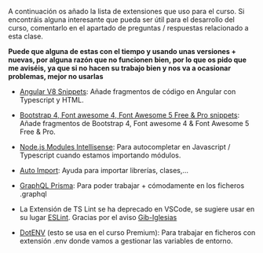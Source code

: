 A continuación os añado la lista de extensiones que uso para el curso. Si encontráis alguna interesante que pueda ser útil para el desarrollo del curso, comentarlo en el apartado de preguntas / respuestas relacionado a esta clase.

**Puede que alguna de estas con el tiempo y usando unas versiones + nuevas, por alguna razón que no funcionen bien, por lo que os pido que me aviséis, ya que si no hacen su trabajo bien y nos va a ocasionar problemas, mejor no usarlas**

* [Angular V8 Snippets](https://marketplace.visualstudio.com/items?itemName=johnpapa.Angular2): Añade fragmentos de código en Angular con Typescript y HTML.

* [Bootstrap 4, Font awesome 4, Font Awesome 5 Free & Pro snippets](https://marketplace.visualstudio.com/items?itemName=thekalinga.bootstrap4-vscode): Añade fragmentos de Bootstrap 4, Font awesome 4 & Font Awesome 5 Free & Pro.

* [Node.js Modules Intellisense](https://marketplace.visualstudio.com/items?itemName=leizongmin.node-module-intellisense): Para autocompletar en Javascript / Typescript cuando estamos importando módulos.

* [Auto Import](https://marketplace.visualstudio.com/items?itemName=steoates.autoimport): Ayuda para importar librerías, clases,...

* [GraphQL Prisma](https://marketplace.visualstudio.com/items?itemName=Prisma.vscode-graphql): Para poder trabajar + cómodamente en los ficheros .graphql

* La Extensión de TS Lint se ha deprecado en VSCode, se sugiere usar en su lugar [ESLint](https://johnserrano.co/blog/configurar-eslint-con-vscode-para-javascript). Gracias por el aviso [Gib-Iglesias](https://github.com/Gib-Iglesias)

* [DotENV](https://marketplace.visualstudio.com/items?itemName=mikestead.dotenv) (esto se usa en el curso Premium): Para trabajar en ficheros con extensión .env donde vamos a gestionar las variables de entorno.
